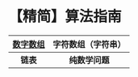 # 【精简】算法指南


| [数字数组](https://github.com/zhangjijun0/Simplified-Algorithm-Guide/blob/main/1.%20%E6%95%B0%E5%AD%97%E6%95%B0%E7%BB%84.md) | 字符数组（字符串） |
| :------: | :----------------: |
| **链表** |   **纯数学问题**   |

